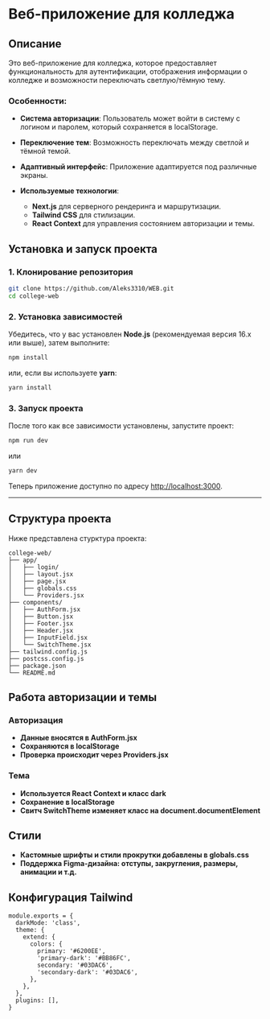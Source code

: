 # Веб-приложение для колледжа

## Описание

Это веб-приложение для колледжа, которое предоставляет функциональность для аутентификации, 
отображения информации о колледже и возможности переключать светлую/тёмную тему.

### **Особенности:**
- **Система авторизации**: Пользователь может войти в систему с логином и паролем, который сохраняется в localStorage.
- **Переключение тем**: Возможность переключать между светлой и тёмной темой.
- **Адаптивный интерфейс**: Приложение адаптируется под различные экраны.

- **Используемые технологии**:
  - **Next.js** для серверного рендеринга и маршрутизации.
  - **Tailwind CSS** для стилизации.
  - **React Context** для управления состоянием авторизации и темы.

## **Установка и запуск проекта**
### 1. Клонирование репозитория

```bash
git clone https://github.com/Aleks3310/WEB.git
cd college-web
```

### 2. Установка зависимостей

Убедитесь, что у вас установлен **Node.js** (рекомендуемая версия 16.x или выше), затем выполните:

```bash
npm install
```

или, если вы используете **yarn**:

```bash
yarn install
```

### 3. Запуск проекта

После того как все зависимости установлены, запустите проект:

```bash
npm run dev
```

или

```bash
yarn dev
```

Теперь приложение доступно по адресу [http://localhost:3000](http://localhost:3000).

---

## **Структура проекта**

Ниже представлена стурктура проекта:

```
college-web/
├── app/
│   ├── login/
│   ├── layout.jsx
│   ├── page.jsx
│   ├── globals.css
│   └── Providers.jsx
├── components/
│   ├── AuthForm.jsx
│   ├── Button.jsx
│   ├── Footer.jsx
│   ├── Header.jsx
│   ├── InputField.jsx
│   └── SwitchTheme.jsx
├── tailwind.config.js
├── postcss.config.js
├── package.json
└── README.md
```

## **Работа авторизации и темы**

### **Авторизация**
- **Данные вносятся в AuthForm.jsx**
- **Сохраняются в localStorage**
- **Проверка происходит через Providers.jsx**

### **Тема**
- **Используется React Context и класс dark**
- **Сохранение в localStorage**
- **Свитч SwitchTheme изменяет класс на document.documentElement**


## **Стили**
- **Кастомные шрифты и стили прокрутки добавлены в globals.css**
- **Поддержка Figma-дизайна: отступы, закругления, размеры, анимации и т.д.**

## **Конфигурация Tailwind**

```
module.exports = {
  darkMode: 'class',
  theme: {
    extend: {
      colors: {
        primary: '#6200EE',
        'primary-dark': '#BB86FC',
        secondary: '#03DAC6',
        'secondary-dark': '#03DAC6',
      },
    },
  },
  plugins: [],
}
```